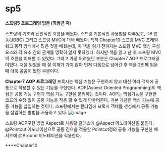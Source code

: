 # sp5
****스프링5 프로그래밍 입문 (최범균 저)****

스프링의 기초와 전반적인 흐름을 배웠다. 스프링 기본적인 사용법을 다루었고, DB 연동(JDBC) 그리고 스프링 MVC에 대해 배웠다.
특히 Chapter10 스프링 MVC 프레임워크 동작 방식에서 많은 것을 배웠는데, 이 책을 읽기 전까지는 스프링 MVC 핵심 구성요소와 각 요소 간의 관계를 
명확히 알지 못하였다. 하지만 책을 읽고 난 후 스프링 MVC의 흐름을 이해할 수 있었다.
그리고 가장 어려웠던 부분은 Chapter7 AOP 프로그래밍 이었다. 처음 읽었을 때 잘 이해가 가지 않아 먼저 다음으로 넘어간 후 책을 2번째 읽을 때 더욱 꼼꼼히 봤던 부분이다.

****Chapter7 AOP 프로그래밍****
프록시는 핵심 기능은 구현하지 않고 대신 여러 객체에 공통으로 적용할 수 있는 기능을 구현한다.
AOP(Aspect Oriented Programming)의 핵심은 공통 기능 구현과 핵심 기능 구현을 분리하는 것이다. AOP는 핵심기능을 구현한 코드의 수정 없이 공통 기능을 적용 할 수 있게 만들어준다.
기본 개념은 핵심 기능에 공통 기능을 삽입하는 것이다. 스프링에서는 런타임에 프록시 객체를 생성해서 공통 기능을 삽입하는 방법을 사용하고 있다.
![image](https://user-images.githubusercontent.com/76150392/130768990-53d8be27-d04c-43f2-a846-4bab1f92d7a2.png)

스프링 AOP구현 방법
  Aspect로 사용할 클래스에 @Aspect 어노테이션을 붙인다.
  @Pointcut 어노테이션으로 공통 긴으을 적용할 Pointcut정의
  공통 기능을 구현한 매서드에 @Around 어노테이션을 적용한다.

****Chapter10 
